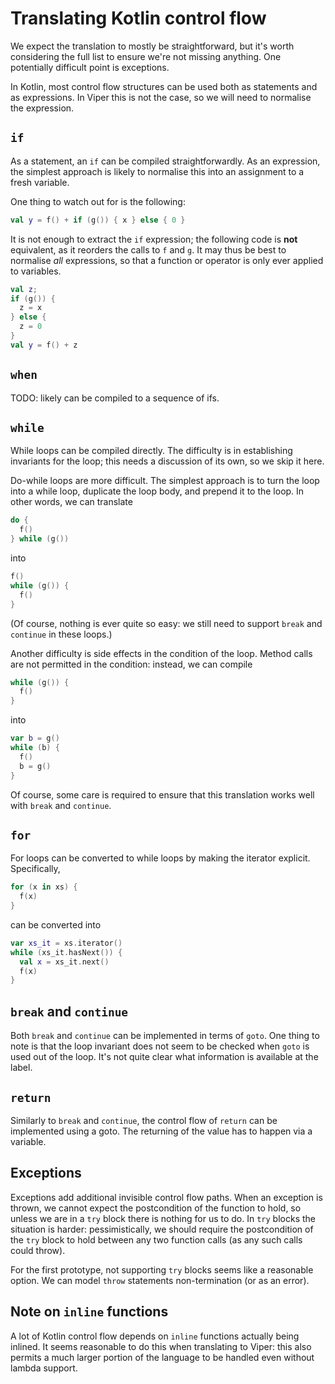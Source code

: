 # Translating Kotlin control flow

We expect the translation to mostly be straightforward, but it's worth
considering the full list to ensure we're not missing anything.
One potentially difficult point is exceptions. 

In Kotlin, most control flow structures can be used both as statements
and as expressions.
In Viper this is not the case, so we will need to normalise the expression.

## `if`

As a statement, an `if` can be compiled straightforwardly.
As an expression, the simplest approach is likely to normalise this into
an assignment to a fresh variable.

One thing to watch out for is the following:

```kotlin
val y = f() + if (g()) { x } else { 0 }
```

It is not enough to extract the `if` expression; the following code is **not** equivalent,
as it reorders the calls to `f` and `g`.  It may thus be best to normalise *all* expressions,
so that a function or operator is only ever applied to variables.

```kotlin
val z;
if (g()) {
  z = x
} else {
  z = 0
}
val y = f() + z
```

## `when`

TODO: likely can be compiled to a sequence of ifs.

## `while`

While loops can be compiled directly.  The difficulty is in establishing invariants for
the loop; this needs a discussion of its own, so we skip it here.

Do-while loops are more difficult.  The simplest approach is to turn the loop into a while
loop, duplicate the loop body, and prepend it to the loop.  In other words, we can translate

```kotlin
do {
  f()
} while (g())
```

into 

```kotlin
f()
while (g()) {
  f()
}
```

(Of course, nothing is ever quite so easy: we still need to support `break` and `continue` in
these loops.)

Another difficulty is side effects in the condition of the loop.  Method calls are not permitted
in the condition: instead, we can compile

```kotlin
while (g()) {
  f()
}
```

into 

```kotlin
var b = g()
while (b) {
  f()
  b = g()
}
```

Of course, some care is required to ensure that this translation works well with `break` and `continue`.

## `for`

For loops can be converted to while loops by making the iterator explicit.
Specifically,

```kotlin
for (x in xs) {
  f(x)
}
```

can be converted into

```kotlin
var xs_it = xs.iterator()
while (xs_it.hasNext()) {
  val x = xs_it.next()
  f(x)
}
```

## `break` and `continue`

Both `break` and `continue` can be implemented in terms of `goto`.
One thing to note is that the loop invariant does not seem to be checked
when `goto` is used out of the loop.
It's not quite clear what information is available at the label.

## `return`

Similarly to `break` and `continue`, the control flow of `return` can be
implemented using a goto.  The returning of the value has to happen via
a variable.

## Exceptions

Exceptions add additional invisible control flow paths.  When an exception is
thrown, we cannot expect the postcondition of the function to hold, so unless
we are in a `try` block there is nothing for us to do.
In `try` blocks the situation is harder: pessimistically, we should require
the postcondition of the `try` block to hold between any two function calls (as
any such calls could throw).

For the first prototype, not supporting `try` blocks seems like a reasonable option.
We can model `throw` statements non-termination (or as an error).

## Note on `inline` functions

A lot of Kotlin control flow depends on `inline` functions actually being inlined.
It seems reasonable to do this when translating to Viper: this also permits a much
larger portion of the language to be handled even without lambda support.